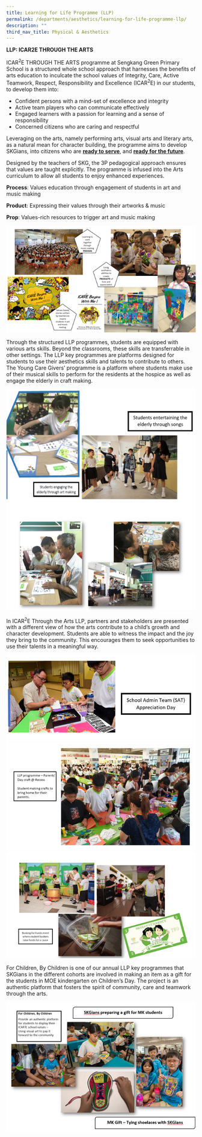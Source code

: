 ```yaml
---
title: Learning for Life Programme (LLP)
permalink: /departments/aesthetics/learning-for-life-programme-llp/
description: ""
third_nav_title: Physical & Aesthetics
---
```



<p><strong>LLP: ICAR2E THROUGH THE ARTS</strong></p>
<p>ICAR<sup>2</sup>E THROUGH THE ARTS programme at Sengkang Green Primary School is a structured whole school approach that harnesses the benefits of arts education to inculcate the school values of Integrity, Care, Active Teamwork, Respect, Responsibility and Excellence (ICAR<sup>2</sup>E) in our students, to develop them into:</p>
<ul>
<li>Confident persons with a mind-set of excellence and integrity</li>
<li>Active team players who can communicate effectively</li>
<li>Engaged learners with a passion for learning and a sense of responsibility</li>
<li>Concerned citizens who are caring and respectful</li>
</ul>
<p>Leveraging on the arts, namely performing arts, visual arts and literary arts, as a natural mean for character building, the programme aims to develop SKGians, into citizens who are&nbsp;<strong><u>ready to serve</u></strong>, and&nbsp;<strong><u>ready for the future</u></strong>.</p>
<p>Designed by the teachers of SKG, the 3P pedagogical approach ensures that values are taught explicitly. The programme is infused into the Arts curriculum to allow all students to enjoy enhanced experiences.</p>
<p><strong>Process</strong>: Values education through engagement of students in art and music making</p>
<p><strong>Product</strong>: Expressing their values through their artworks &amp; music</p>
<p><strong>Prop</strong>: Values-rich resources to trigger art and music making</p>
<img src="/images/llp1.png">
<p>Through the structured LLP programmes, students are equipped with various arts skills. Beyond the classrooms, these skills are transferrable in other settings. The LLP key programmes are platforms designed for students to use their aesthetics skills and talents to contribute to others. The Young Care Givers&rsquo; programme is a platform where students make use of their musical skills to perform for the residents at the hospice as well as engage the elderly in craft making.</p>
<img src="/images/llp2.png">
<img src="/images/llp3.png">
<p>In ICAR<sup>2</sup>E Through the Arts LLP,&nbsp;partners and stakeholders are presented with a different view of how the arts contribute to a child&rsquo;s growth and character development. Students are able to witness the impact and the joy they bring to the community. This encourages them to seek opportunities to use their talents in a meaningful way.</p>
<img src="/images/llp4.png">
<img src="/images/llp5.png">
<img src="/images/llp6.png">
<p>For Children, By Children is one of our annual LLP key programmes that SKGians&nbsp;in the different cohorts are involved in making an item as a gift for the students in MOE kindergarten on Children&rsquo;s Day. The project is an authentic platform that fosters the spirit of community, care and teamwork through the arts.</p>
<img src="/images/llp7.png">